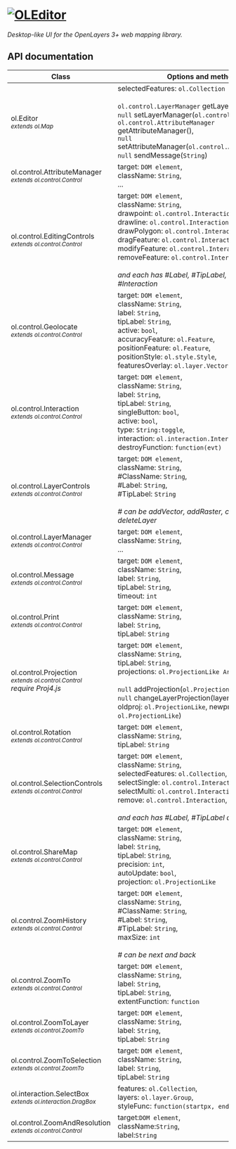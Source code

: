 # [![OLEditor](res/logo.png "OLEditor")](http://github.com/programmerg/ol3editor)
_Desktop-like UI for the OpenLayers 3+ web mapping library._

## API documentation

Class | Options and methods
----- | --------------------
ol.Editor<br><sub>_extends ol.Map_</sub> | selectedFeatures: `ol.Collection`<br><br> `ol.control.LayerManager` getLayerManager(),<br> `null` setLayerManager(`ol.control.LayerManager`),<br> `ol.control.AttributeManager` getAttributeManager(),<br> `null` setAttributeManager(`ol.control.AttributeManager`),<br> `null` sendMessage(`String`) 
ol.control.AttributeManager<br><sub>_extends ol.control.Control_</sub> | target: `DOM element`,<br> className: `String`,<br> ... 
ol.control.EditingControls<br><sub>_extends ol.control.Control_</sub> | target: `DOM element`,<br> className: `String`,<br> drawpoint: `ol.control.Interaction`,<br> drawline: `ol.control.Interaction`,<br> drawPolygon: `ol.control.Interaction`,<br> dragFeature: `ol.control.Interaction`,<br> modifyFeature: `ol.control.Interaction`,<br> removeFeature: `ol.control.Interaction`<br><br>_and each has #Label, #TipLabel, #ClassName and #Interaction_
ol.control.Geolocate<br><sub>_extends ol.control.Control_</sub> | target: `DOM element`,<br> className: `String`,<br> label: `String`,<br> tipLabel: `String`,<br> active: `bool`,<br> accuracyFeature: `ol.Feature`,<br> positionFeature: `ol.Feature`,<br> positionStyle: `ol.style.Style`,<br> featuresOverlay: `ol.layer.Vector`
ol.control.Interaction<br><sub>_extends ol.control.Control_</sub> | target: `DOM element`,<br> className: `String`,<br> label: `String`,<br> tipLabel: `String`,<br> singleButton: `bool`,<br> active: `bool`,<br> type: `String:toggle`,<br> interaction: `ol.interaction.Interaction`,<br> destroyFunction: `function(evt)`
ol.control.LayerControls<br><sub>_extends ol.control.Control_</sub> | target: `DOM element`,<br> className: `String`,<br> #ClassName: `String`,<br> #Label: `String`,<br> #TipLabel: `String`<br><br>_# can be addVector, addRaster, createVector and deleteLayer_
ol.control.LayerManager<br><sub>_extends ol.control.Control_</sub> | target: `DOM element`,<br> className: `String`,<br> ... 
ol.control.Message<br><sub>_extends ol.control.Control_</sub> | target: `DOM element`,<br> className: `String`,<br> label: `String`,<br> tipLabel: `String`,<br> timeout: `int`
ol.control.Print<br><sub>_extends ol.control.Control_ </sub>| target: `DOM element`,<br> className: `String`,<br> label: `String`,<br> tipLabel: `String`
ol.control.Projection<br><sub>_extends ol.control.Control_</sub><br>_require Proj4.js_ | target: `DOM element`,<br> className: `String`,<br> tipLabel: `String`,<br> projections: `ol.ProjectionLike Array`<br><br> `null` addProjection(`ol.ProjectionLike`),<br> `null` changeLayerProjection(layer: `ol.layer.Group`, oldproj: `ol.ProjectionLike`, newproj: `ol.ProjectionLike`)
ol.control.Rotation<br><sub>_extends ol.control.Control_</sub> | target: `DOM element`,<br> className: `String`,<br> tipLabel: `String`
ol.control.SelectionControls<br><sub>_extends ol.control.Control_</sub> | target: `DOM element`,<br> className: `String`,<br> selectedFeatures: `ol.Collection`,<br> selectSingle: `ol.control.Interaction`,<br> selectMulti: `ol.control.Interaction`,<br> remove: `ol.control.Interaction`,<br><br> _and each has #Label, #TipLabel and #Interaction_
ol.control.ShareMap<br><sub>_extends ol.control.Control_</sub> | target: `DOM element`,<br> className: `String`,<br> label: `String`,<br> tipLabel: `String`,<br> precision: `int`,<br> autoUpdate: `bool`,<br> projection: `ol.ProjectionLike` | `{center, zoom, rotation}` getState(),<br> `null` setState(`{center, zoom, rotation}`) 
ol.control.ZoomHistory<br><sub>_extends ol.control.Control_</sub> | target: `DOM element`,<br> className: `String`,<br> #ClassName: `String`,<br> #Label: `String`,<br> #TipLabel: `String`,<br> maxSize: `int` <br><br>_# can be next and back_
ol.control.ZoomTo<br><sub>_extends ol.control.Control_</sub> | target: `DOM element`,<br> className: `String`,<br> label: `String`,<br> tipLabel: `String`,<br> extentFunction: `function`
ol.control.ZoomToLayer<br><sub>_extends ol.control.ZoomTo_</sub> | target: `DOM element`,<br> className: `String`,<br> label: `String`,<br> tipLabel: `String`
ol.control.ZoomToSelection<br><sub>_extends ol.control.ZoomTo_</sub> | target: `DOM element`,<br> className: `String`,<br> label: `String`,<br> tipLabel: `String`
ol.interaction.SelectBox<br><sub>_extends ol.interaction.DragBox_</sub> | features:  `ol.Collection`,<br> layers:  `ol.layer.Group`,<br> styleFunc: `function(startpx, endpx)`
ol.control.ZoomAndResolution<br><sub>_extends ol.control.Control_</sub>|target:`DOM element`,<br>className:`String`,<br>label:`String`

